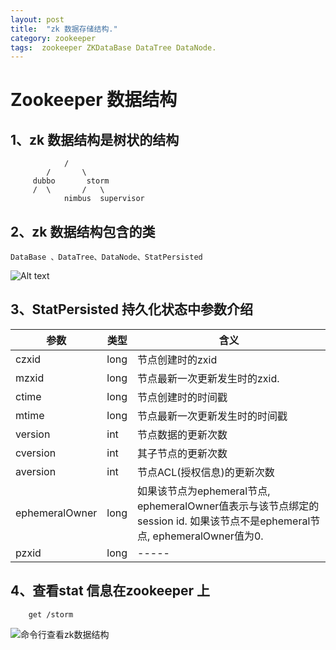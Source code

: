 ```yaml
---
layout: post
title:  "zk 数据存储结构."
category: zookeeper
tags:  zookeeper ZKDataBase DataTree DataNode.
---
```


# Zookeeper 数据结构

## 1、zk 数据结构是树状的结构
				/
			/       \
  		 dubbo       storm
  		 /  \       /   \
     			nimbus	supervisor

## 2、zk 数据结构包含的类

	DataBase 、DataTree、DataNode、StatPersisted

![Alt text](https://ywendy.github.io/img/zookeeper数据结构.png "Optional title")

## 3、StatPersisted  持久化状态中参数介绍

  参数		|	类型	| 				含义				
------------|-----------|--------------------------------------
czxid		|	long	|节点创建时的zxid
mzxid		|	long	|节点最新一次更新发生时的zxid.
ctime		|	long	|节点创建时的时间戳	
mtime		|	long	|节点最新一次更新发生时的时间戳
version		|	int 	|节点数据的更新次数
cversion 	|	int 	|其子节点的更新次数
aversion	|	int 	|节点ACL(授权信息)的更新次数
ephemeralOwner | long 	| 如果该节点为ephemeral节点, ephemeralOwner值表示与该节点绑定的session id. 如果该节点不是ephemeral节点, ephemeralOwner值为0.
pzxid		| 	long	| -----

## 4、查看stat 信息在zookeeper 上

```shell
	get /storm
```
![命令行查看zk数据结构](https://ywendy.github.io/img/zk数据结构查看.png)